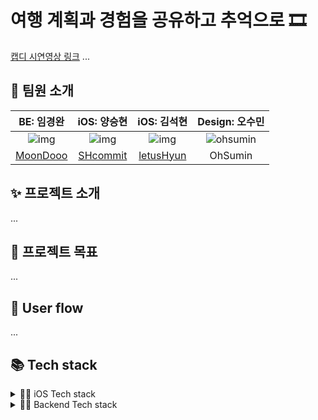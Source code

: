 # 여행 계획과 경험을 공유하고 추억으로 🎞

<a href="https://youtu.be/C71kcLT18mQ">캡디 시연영상 링크</a>
...

## 👥 팀원 소개

| BE: 임경완 | iOS: 양승현 | iOS: 김석현 | Design: 오수민
|:--------:|:--------:|:--------:|:--------:|
| ![img](https://avatars.githubusercontent.com/u/47065431?v=4) |![img](https://avatars.githubusercontent.com/u/96910404?s=400&u=9e3d914e4168c78643e358115a0294669793ca99&v=4) |![img](https://avatars.githubusercontent.com/u/108918481?v=4) | ![ohsumin](https://user-images.githubusercontent.com/96910404/236286254-671dd10b-9342-485b-9c75-799522175025.jpeg) 
[MoonDooo](https://github.com/MoonDooo) |[SHcommit](https://github.com/SHcommit) |[letusHyun](https://github.com/letusHyun) | OhSumin

## ✨ 프로젝트 소개

...

## 🎯 프로젝트 목표

...

## 📲 User flow

...

## 📚 Tech stack
 
<details>
<summary>👨‍💻 iOS Tech stack</summary>

- minimum deployment target: iOS 13.0

- MVVM architecutre pattern

- Coordinator pattern

### 1st party

- UIKit

- SwiftUI

- Combine

- Modern concurrency ( async/await )

- MapKit

- UnitTest

- AutoLayout

### 3rd party

- Snapkit

- Swinject

- SwiftLint


</details>


<details>
<summary>🧑‍💻 Backend Tech stack</summary><br/>
 
 
 - MVC architecutre pattern

### Framework

- Spring

- Spring Boot 

- AWS

...

### DB

- Oracle ...

### OS

- Linux

</details>



<!-- 이제나중에노션이랑 wiki, figma 등등 그런거추가!!! +_+ -->
